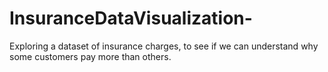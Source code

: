 # InsuranceDataVisualization-
Exploring a dataset of insurance charges, to see if we can understand why some customers pay more than others.
